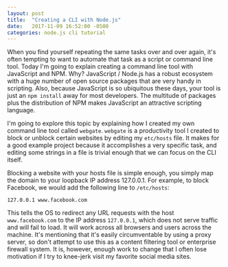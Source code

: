 ```yaml
---
layout: post
title:  "Creating a CLI with Node.js"
date:   2017-11-09 16:52:00 -0500
categories: node.js cli tutorial
---
```


When you find yourself repeating the same tasks over and over again, it's often tempting to want to automate that task as a script or command line tool. Today I'm going to explain creating a command line tool with JavaScript and NPM. Why? JavaScript / Node.js has a robust ecosystem with a huge number of open source packages that are very handy in scripting. Also, because JavaScript is so ubiquitous these days, your tool is just an `npm install` away for most developers. The multitude of packages plus the distribution of NPM makes JavaScript an attractive scripting language.

I'm going to explore this topic by explaining how I created my own command line tool called `webgate`. `webgate` is a productivity tool I created to block or unblock certain websites by editing my `etc/hosts` file. It makes for a good example project because it accomplishes a very specific task, and editing some strings in a file is trivial enough that we can focus on the CLI itself.

Blocking a website with your hosts file is simple enough, you simply map the domain to your loopback IP address 127.0.0.1. For example, to block Facebook, we would add the following line to `/etc/hosts`:

`127.0.0.1 www.facebook.com`

This tells the OS to redirect any URL requests with the host `www.facebook.com` to the IP address `127.0.0.1`, which does not serve traffic and will fail to load. It will work across all browsers and users across the machine. It's mentioning that it's easily circumventable by using a proxy server, so don't attempt to use this as a content filtering tool or enterprise firewall system. It is, however, enough work to change that I often lose motivation if I try to knee-jerk visit my favorite social media sites.
